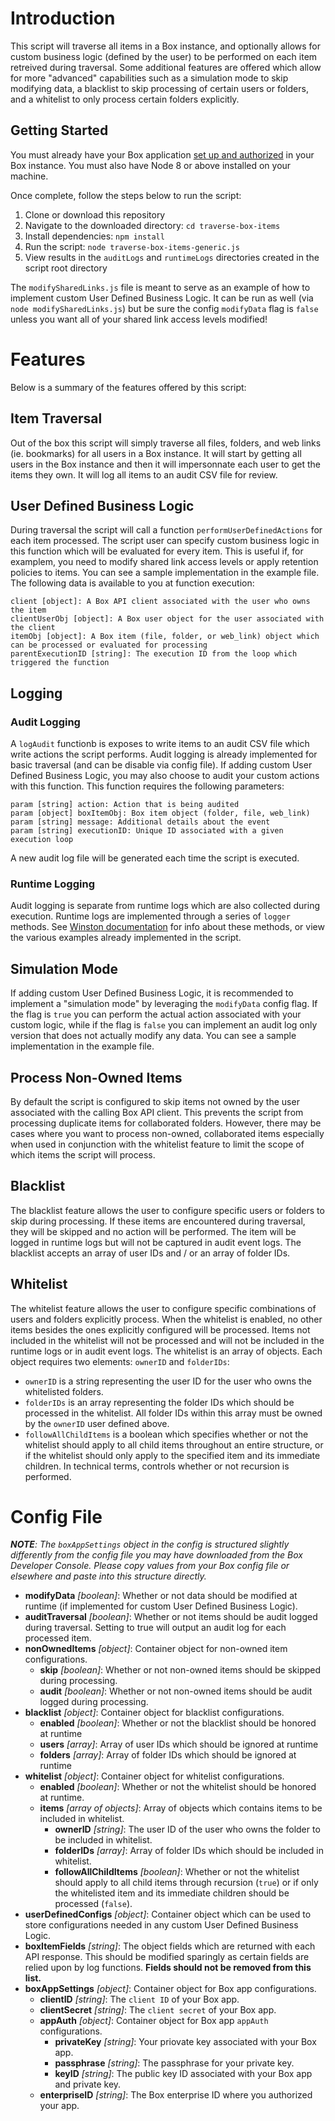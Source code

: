 # Introduction #
This script will traverse all items in a Box instance, and optionally allows for custom business logic (defined by the user) to be performed on each item retreived during traversal. Some additional features are offered which allow for more "advanced" capabilities such as a simulation mode to skip modifying data, a blacklist to skip processing of certain users or folders, and a whitelist to only process certain folders explicitly.

## Getting Started ##
You must already have your Box application [set up and authorized](https://developer.box.com/docs/setting-up-a-jwt-app) in your Box instance. You must also have Node 8 or above installed on your machine.

Once complete, follow the steps below to run the script:
1. Clone or download this repository
2. Navigate to the downloaded directory: `cd traverse-box-items`
3. Install dependencies: `npm install`
4. Run the script: `node traverse-box-items-generic.js`
5. View results in the `auditLogs` and `runtimeLogs` directories created in the script root directory

The `modifySharedLinks.js` file is meant to serve as an example of how to implement custom User Defined Business Logic. It can be run as well (via `node modifySharedLinks.js`) but be sure the config `modifyData` flag is `false` unless you want all of your shared link access levels modified!

# Features #
Below is a summary of the features offered by this script:

## Item Traversal ##
Out of the box this script will simply traverse all files, folders, and web links (ie. bookmarks) for all users in a Box instance. It will start by getting all users in the Box instance and then it will impersonnate each user to get the items they own. It will log all items to an audit CSV file for review.

## User Defined Business Logic ##
During traversal the script will call a function `performUserDefinedActions` for each item processed. The script user can specify custom business logic in this function which will be evaluated for every item. This is useful if, for examplem, you need to modify shared link access levels or apply retention policies to items. You can see a sample implementation in the example file. The following data is available to you at function execution:

    client [object]: A Box API client associated with the user who owns the item
    clientUserObj [object]: A Box user object for the user associated with the client
    itemObj [object]: A Box item (file, folder, or web_link) object which can be processed or evaluated for processing
    parentExecutionID [string]: The execution ID from the loop which triggered the function

## Logging ##
### Audit Logging ###
A `logAudit` functionb is exposes to write items to an audit CSV file which write actions the script performs. Audit logging is already implemented for basic traversal (and can be disable via config file). If adding custom User Defined Business Logic, you may also choose to audit your custom actions with this function. This function requires the following parameters:

    param [string] action: Action that is being audited
    param [object] boxItemObj: Box item object (folder, file, web_link)
    param [string] message: Additional details about the event
    param [string] executionID: Unique ID associated with a given execution loop

A new audit log file will be generated each time the script is executed.

### Runtime Logging ###
Audit logging is separate from runtime logs which are also collected during execution. Runtime logs are implemented through a series of `logger` methods. See [Winston documentation](https://github.com/winstonjs/winston) for info about these methods, or view the various examples already implemented in the script.

## Simulation Mode ##
If adding custom User Defined Business Logic, it is recommended to implement a "simulation mode" by leveraging the `modifyData` config flag. If the flag is `true` you can perform the actual action associated with your custom logic, while if the flag is `false` you can implement an audit log only version that does not actually modify any data. You can see a sample implementation in the example file.

## Process Non-Owned Items ##
By default the script is configured to skip items not owned by the user associated with the calling Box API client. This prevents the script from processing duplicate items for collaborated folders. However, there may be cases where you want to process non-owned, collaborated items especially when used in conjunction with the whitelist feature to limit the scope of which items the script will process.

## Blacklist ##
The blacklist feature allows the user to configure specific users or folders to skip during processing. If these items are encountered during traversal, they will be skipped and no action will be performed. The item will be logged in runtime logs but will not be captured in audit event logs. The blacklist accepts an array of user IDs and / or an array of folder IDs.

## Whitelist ##
The whitelist feature allows the user to configure specific combinations of users and folders explicitly process. When the whitelist is enabled, no other items besides the ones explicitly configured will be processed. Items not included in the whitelist will not be processed and will not be included in the runtime logs or in audit event logs.
The whitelist is an array of objects. Each object requires two elements: `ownerID` and `folderIDs`:
* `ownerID` is a string representing the user ID for the user who owns the whitelisted folders.
* `folderIDs` is an array representing the folder IDs which should be processed in the whitelist. All folder IDs within this array must be owned by the `ownerID` user defined above.
* `followAllChildItems` is a boolean which specifies whether or not the whitelist should apply to all child items throughout an entire structure, or if the whitelist should only apply to the specified item and its immediate children. In technical terms, controls whether or not recursion is performed.

# Config File #
_**NOTE**: The `boxAppSettings` object in the config is structured slightly differently from the config file you may have downloaded from the Box Developer Console. Please copy values from your Box config file or elsewhere and paste into this structure directly._

* **modifyData** _[boolean]_: Whether or not data should be modified at runtime (if implemented for custom User Defined Business Logic).
* **auditTraversal** _[boolean]_: Whether or not items should be audit logged during traversal. Setting to true will output an audit log for each processed item.
* **nonOwnedItems** _[object]_: Container object for non-owned item configurations.
    * **skip** _[boolean]_: Whether or not non-owned items should be skipped during processing.
    * **audit** _[boolean]_: Whether or not non-owned items should be audit logged during processing.
* **blacklist** _[object]_: Container object for blacklist configurations.
    * **enabled** _[boolean]_: Whether or not the blacklist should be honored at runtime
    * **users** _[array]_: Array of user IDs which should be ignored at runtime
    * **folders** _[array]_: Array of folder IDs which should be ignored at runtime
* **whitelist** _[object]_: Container object for whitelist configurations.
    * **enabled** _[boolean]_: Whether or not the whitelist should be honored at runtime.
    * **items** _[array of objects]_: Array of objects which contains items to be included in whitelist.
        * **ownerID** _[string]_: The user ID of the user who owns the folder to be included in whitelist.
        * **folderIDs** _[array]_: Array of folder IDs which should be included in whitelist.
        * **followAllChildItems** _[boolean]_: Whether or not the whitelist should apply to all child items through recursion (`true`) or if only the whitelisted item and its immediate children should be processed (`false`).
* **userDefinedConfigs** _[object]_: Container object which can be used to store configurations needed in any custom User Defined Business Logic.
* **boxItemFields** _[string]_: The object fields which are returned with each API response. This should be modified sparingly as certain fields are relied upon by log functions. **Fields should not be removed from this list.**
* **boxAppSettings** _[object]_: Container object for Box app configurations.
    * **clientID** _[string]_: The `client ID` of your Box app.
    * **clientSecret** _[string]_: The `client secret` of your Box app.
    * **appAuth** _[object]_: Container object for Box app `appAuth` configurations.
        * **privateKey** _[string]_: Your priovate key associated with your Box app.
        * **passphrase** _[string]_: The passphrase for your private key.
        * **keyID** _[string]_: The public key ID associated with your Box app and private key.
    * **enterpriseID** _[string]_: The Box enterprise ID where you authorized your app.
